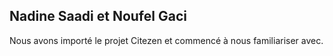 ## Nadine Saadi et Noufel Gaci 

Nous avons importé le projet Citezen et commencé à nous familiariser avec.  
